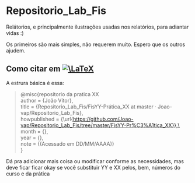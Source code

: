 # Repositorio_Lab_Fis

Relátorios, e principalmente ilustrações usadas nos relatórios, para adiantar vidas :)

Os primeiros são mais simples, não requerem muito. Espero que os outros ajudem.

## Como citar em <a href="https://www.codecogs.com/eqnedit.php?latex=\LaTeX" target="_blank"><img src="https://latex.codecogs.com/gif.latex?\LaTeX" title="\LaTeX" /></a>

A estrura básica é essa:

>@misc{repositorio da pratica XX\
author = {João Vítor},\
title = {Repositorio\_Lab\_Fis/FisYY-Prática\_XX at master · Joao-vap/Repositorio\_Lab\_Fis},\
howpublished = {\url{https://github.com/Joao-vap/Repositorio_Lab_Fis/tree/master/FisYY-Pr%C3%A1tica_XX}},\
month = {},\
year = {},\
note = {(Acessado em DD/MM/AAAA)}\
}


Dá pra adicionar mais coisa ou modificar conforme as necessidades, mas deve ficar ficar okay se você substituir YY e XX pelos, bem, números do curso e da prática
